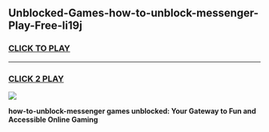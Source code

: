 
## Unblocked-Games-how-to-unblock-messenger-Play-Free-li19j
<h3>
<a href="https://premium76.site?title=how-to-unblock-messenger&ref=21A">CLICK TO PLAY</a></h3>
<hr>

<h3>
<a href="https://premium76.site?title=how-to-unblock-messenger&ref=21A">CLICK 2 PLAY</a>
  
</h3>

<a href="https://premium76.site?title=how-to-unblock-messenger&ref=21A"><img src="https://clearcache.store/games.png"></a>


**how-to-unblock-messenger games unblocked: Your Gateway to Fun and Accessible Online Gaming**
